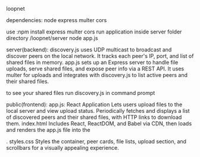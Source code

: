 ﻿loopnet

dependencies:
    node
    express 
    multer 
    cors

use :npm install express multer cors
run application inside server folder directory
    /loopnet/server
        node app.js

server(backend):
    discovery.js
        uses UDP multicast to broadcast and discover peers on the local network. It tracks each peer's IP, port, and list of shared files in memory.
    app.js
        sets up an Express server to handle file uploads, serve shared files, and expose peer info via a REST API. It uses multer for uploads and integrates with discovery.js to list active peers and their shared files.

to see your shared files run discovery.js in command prompt

public(frontend):
    app.js:
        React Application
        Lets users upload files to the local server and view upload status.
        Periodically fetches and displays a list of discovered peers and their shared files, with HTTP links to download them.
    index.html
        Includes React, ReactDOM, and Babel via CDN, then loads and renders the app.js file into the <div id="root">.
    styles.css
        Styles the container, peer cards, file lists, upload section, and scrollbars for a visually appealing experience.


